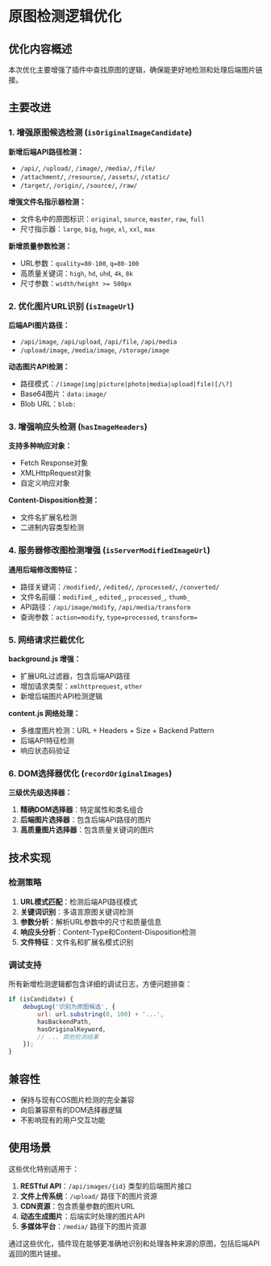 # 原图检测逻辑优化

## 优化内容概述

本次优化主要增强了插件中查找原图的逻辑，确保能更好地检测和处理后端图片链接。

## 主要改进

### 1. 增强原图候选检测 (`isOriginalImageCandidate`)

**新增后端API路径检测：**
- `/api/`, `/upload/`, `/image/`, `/media/`, `/file/`
- `/attachment/`, `/resource/`, `/assets/`, `/static/`
- `/target/`, `/origin/`, `/source/`, `/raw/`

**增强文件名指示器检测：**
- 文件名中的原图标识：`original`, `source`, `master`, `raw`, `full`
- 尺寸指示器：`large`, `big`, `huge`, `xl`, `xxl`, `max`

**新增质量参数检测：**
- URL参数：`quality=80-100`, `q=80-100`
- 高质量关键词：`high`, `hd`, `uhd`, `4k`, `8k`
- 尺寸参数：`width/height >= 500px`

### 2. 优化图片URL识别 (`isImageUrl`)

**后端API图片路径：**
- `/api/image`, `/api/upload`, `/api/file`, `/api/media`
- `/upload/image`, `/media/image`, `/storage/image`

**动态图片API检测：**
- 路径模式：`/(image|img|picture|photo|media|upload|file)[/\?]`
- Base64图片：`data:image/`
- Blob URL：`blob:`

### 3. 增强响应头检测 (`hasImageHeaders`)

**支持多种响应对象：**
- Fetch Response对象
- XMLHttpRequest对象
- 自定义响应对象

**Content-Disposition检测：**
- 文件名扩展名检测
- 二进制内容类型检测

### 4. 服务器修改图检测增强 (`isServerModifiedImageUrl`)

**通用后端修改图特征：**
- 路径关键词：`/modified/`, `/edited/`, `/processed/`, `/converted/`
- 文件名前缀：`modified_`, `edited_`, `processed_`, `thumb_`
- API路径：`/api/image/modify`, `/api/media/transform`
- 查询参数：`action=modify`, `type=processed`, `transform=`

### 5. 网络请求拦截优化

**background.js 增强：**
- 扩展URL过滤器，包含后端API路径
- 增加请求类型：`xmlhttprequest`, `other`
- 新增后端图片API检测逻辑

**content.js 网络处理：**
- 多维度图片检测：URL + Headers + Size + Backend Pattern
- 后端API特征检测
- 响应状态码验证

### 6. DOM选择器优化 (`recordOriginalImages`)

**三级优先级选择器：**
1. **精确DOM选择器**：特定属性和类名组合
2. **后端图片选择器**：包含后端API路径的图片
3. **高质量图片选择器**：包含质量关键词的图片

## 技术实现

### 检测策略

1. **URL模式匹配**：检测后端API路径模式
2. **关键词识别**：多语言原图关键词检测
3. **参数分析**：解析URL参数中的尺寸和质量信息
4. **响应头分析**：Content-Type和Content-Disposition检测
5. **文件特征**：文件名和扩展名模式识别

### 调试支持

所有新增检测逻辑都包含详细的调试日志，方便问题排查：

```javascript
if (isCandidate) {
    debugLog('识别为原图候选', {
        url: url.substring(0, 100) + '...',
        hasBackendPath,
        hasOriginalKeyword,
        // ... 其他检测结果
    });
}
```

## 兼容性

- 保持与现有COS图片检测的完全兼容
- 向后兼容原有的DOM选择器逻辑
- 不影响现有的用户交互功能

## 使用场景

这些优化特别适用于：

1. **RESTful API**：`/api/images/{id}` 类型的后端图片接口
2. **文件上传系统**：`/upload/` 路径下的图片资源
3. **CDN资源**：包含质量参数的图片URL
4. **动态生成图片**：后端实时处理的图片API
5. **多媒体平台**：`/media/` 路径下的图片资源

通过这些优化，插件现在能够更准确地识别和处理各种来源的原图，包括后端API返回的图片链接。

